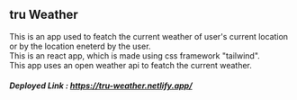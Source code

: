 ## tru Weather

This is an app used to featch the current weather of user's current location or by the location eneterd by the user.<br>
This is an react app, which is made using css framework "tailwind".<br>
This app uses an open weather api to featch the current weather.<br>

##### Deployed Link : https://tru-weather.netlify.app/
